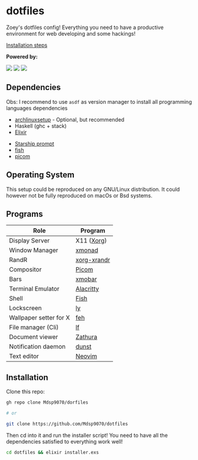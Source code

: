 # dotfiles

Zoey's dotfiles config! Everything you need to have a productive
environment for web developing and some hackings!

[Installation steps](#Installation)

**Powered by:**

![](https://img.shields.io/badge/-Arch-informational?style=for-the-badge&logo=Arch-Linux&logoColor=white&color=1793D1)
![](https://img.shields.io/badge/-Xorg-informational?style=for-the-badge&logo=X.Org&logoColor=white&color=F28834)
![](https://img.shields.io/badge/-Fish-informational?style=for-the-badge&logoColor=white&color=5927E3)

## Dependencies

Obs: I recommend to use `asdf` as version manager to install all programming
languages dependencies

- [archlinuxsetup](https://github.com/Mdsp9070/archlinux-setup) - Optional, but recommended
- Haskell (ghc + stack)
- [Elixir](https://elixir-lang.org/install.html)
<!-- - Neovim: See `scripts/neovim` to installing the nightly build -->
- [Starship prompt](https://starship.rs/)
- [fish](https://github.com/fish-shell/fish-shell)
- [picom](https://github.com/yshui/picom)

## Operating System

This setup could be reproduced on any GNU/Linux distribution.
It could however not be fully reproduced on macOs or Bsd systems.

## Programs

| Role  | Program |
| ------------- | ------------- |
| Display Server  | X11 ([Xorg](https://wiki.archlinux.org/index.php/Xorg)) |
| Window Manager  | [xmonad](https://xmonad.org/)  |
|RandR | [xorg-xrandr](https://www.archlinux.org/packages/?name=xorg-xrandr)|
|Compositor | [Picom](https://github.com/yshui/picom)|
| Bars | [xmobar](https://hackage.haskell.org/package/xmobar)|
|Terminal Emulator | [Alacritty](https://github.com/alacritty/alacritty)|
| Shell | [Fish](https://github.com/fish-shell/fish-shell)|
| Lockscreen | [ly](https://github.com/nullgemm/ly)|
| Wallpaper setter for X | [feh](https://wiki.archlinux.org/index.php/feh)|
| File manager (Cli) | [lf](https://github.com/gokcehan/lf/) |
| Document viewer | [Zathura](https://pwmt.org/projects/zathura/) |
| Notification daemon | [dunst](https://dunst-project.org/) |
| Text editor | [Neovim](https://neovim.io/) |

<!-- ## Neovim plugins -->

<!-- | Plugin name | Role -->
<!-- | ----------- | ---- -->
<!-- | [dein.vim](https://github.com/Shougo/dein.vim) | Plugin manager | -->
<!-- | [dein-ui.vim](https://github.com/wsdjeg/dein-ui.vim) | UI for dein | -->
<!-- | [rainbow](https://github.com/luochen1990/rainbow) | Rainbow matches (paren, brackets...) | -->
<!-- | [vim-projectionist](https://github.com/tpope/vim-projectionist) | Granular project configuration | -->
<!-- | [vim-smoothie](https://github.com/psliwka/vim-smoothie) | Smoothier vim moves | -->
<!-- | [tagalong.vim](https://github.com/AndrewRadev/tagalong.vim) | Auto change html tags | -->
<!-- | [emmet-vim](https://github.com/mattn/emmet-vim) | Emmet for vim | -->
<!-- | [goyo](https://github.com/junegunn/goyo.vim) | Zen mode | -->
<!-- | [vim-which-key](https://github.com/liuchengxu/vim-which-key) | See what keys do | -->
<!-- | [nvim-colorizer.lua](https://github.com/norcalli/nvim-colorizer.lua) | Colorizer | -->
<!-- | [nvim-treesitter](https://github.com/nvim-treesitter/nvim-treesitter) | Syntax highlighting | -->
<!-- | [vim-signify](https://github.com/mhinz/vim-signify) | Show git modifications | -->
<!-- | [vim-fugitive](https://github.com/tpope/vim-fugitive) | Git wrapper | -->
<!-- | [vim-rhubarb](https://github.com/tpope/vim-rhubarb) | Github wrapper | -->
<!-- | [gv.vim](https://github.com/junegunn/gv.vim) | Git commit browser | -->
<!-- | [git-messenger.vim](https://github.com/rhysd/git-messenger.vim) | Git hidden messages | -->
<!-- | [vim-omni](https://github.com/GuiLra/vim-omni/) | Omni colorscheme | -->
<!-- | [challenger-deep-theme](https://github.com/challenger-deep-theme/vim) | Challenger deep colorscheme | -->
<!-- | [coc.nvim](https://github.com/neoclide/coc.nvim) | LSP integration | -->
<!-- | [earthly.vim](https://github.com/earthly/earthly.vim) | Earthfile syntax highlighting | -->
<!-- | [haskell-vim](https://github.com/neovimhaskell/haskell-vim) | Haskell syntax highlighting and identation | -->
<!-- | [minimap.vim](https://github.com/wfxr/minimap.vim) | Blazzing fast minimap | -->
<!-- | [vim-elixir](https://github.com/elixir-editors/vim-elixir) | Support for Elixir | -->
<!-- | [purescript-vim](https://github.com/purescript-contrib/purescript-vim) | Support forPurescript | -->
<!-- | [identLine](https://github.com/Yggdroot/indentLine) | Display identation levels | -->
<!-- | [vim-surround](https://github.com/tpope/vim-surround) | Surround anything | -->
<!-- | [vim-commentary](https://github.com/tpope/vim-commentary) | Comments anything | -->
<!-- | [nvim-bufferline.lua](https://github.com/akinsho/nvim-bufferline.lua) | Bufferline | -->
<!-- | [spaceline.vim](https://github.com/glepnir/spaceline.vim) | Spaceline like spacemacs | -->
<!-- | [nvim-web-devicons](https://github.com/kyazdani42/nvim-web-devicons) | Icons | -->
<!-- | [vim-easymotion](https://github.com/easymotion/vim-easymotion) | Better motion | -->
<!-- | [markdown-preview.nvim](https://github.com/iamcco/markdown-preview.nvim) | Markdown Preview | -->
<!-- | [any-jump](https://github.com/pechorin/any-jump.vim) | Jump to any definition | -->

<!-- ## Coc extensions -->

<!-- - coc-pairs -->
<!-- - coc-tsserver -->
<!-- - coc-eslint -->
<!-- - coc-prettier -->
<!-- - coc-json -->
<!-- - coc-css -->
<!-- - coc-html -->
<!-- - coc-markdownlint -->
<!-- - coc-svg -->
<!-- - coc-vimlsp -->
<!-- - coc-emoji -->
<!-- - coc-elixir -->
<!-- - coc-docker -->
<!-- - coc-erlang_ls -->
<!-- - coc-solargraph -->
<!-- - coc-fish -->

<!-- extras: -->

<!-- - haskell-language-server -->
<!-- - purescript-language-server -->

## Installation

Clone this repo:

```sh
gh repo clone Mdsp9070/dorfiles

# or

git clone https://github.com/Mdsp9070/dotfiles
```

Then cd into it and run the installer script!
You need to have all the dependencies satisfied
to everything work well!

```sh
cd dotfiles && elixir installer.exs
```
